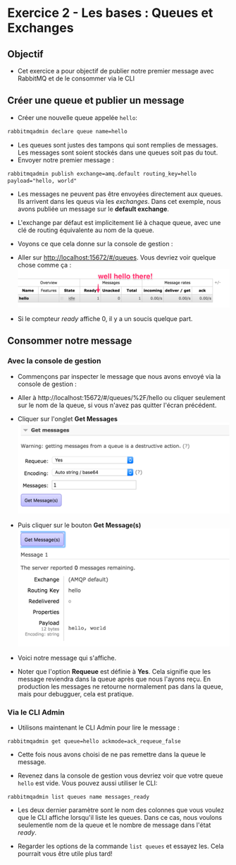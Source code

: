 # Exercice 2 - Les bases : Queues et Exchanges

## Objectif

* Cet exercice a pour objectif de publier notre premier message avec RabbitMQ et de le consommer via le CLI


## Créer une queue et publier un message

* Créer une nouvelle queue appelée `hello`:

```sh
rabbitmqadmin declare queue name=hello
```
* Les queues sont justes des tampons qui sont remplies de messages. Les messages sont soient stockés dans une queues soit pas du tout.
* Envoyer notre premier message : 

```
rabbitmqadmin publish exchange=amq.default routing_key=hello payload="hello, world"
```
* Les messages ne peuvent pas être envoyées directement aux queues. Ils arrivent dans les queus via les *exchanges*. Dans cet exemple, nous avons publiée un message sur le  **default exchange**. 
* L'exchange par défaut est implicitement lié à chaque queue, avec une clé de routing équivalente au nom de la queue. 

* Voyons ce que cela donne sur la console de gestion : 

* Aller sur [http://localhost:15672/#/queues](http://localhost:15672/#/queues). Vous devriez voir quelque chose comme ça :  
![Queues](/images/basics/mgmt-1.png)  

* Si le compteur *ready* affiche 0, il y a un soucis quelque part.


## Consommer notre message

### Avec la console de gestion 

* Commençons par inspecter le message que nous avons envoyé via la console de gestion : 
* Aller à http://localhost:15672/#/queues/%2F/hello ou cliquer seulement sur le nom de la queue, si vous n'avez pas quitter l'écran précédent.
* Cliquer sur l'onglet **Get Messages**   
![Get Messages Tab](/images/basics/mgmt-2.png)  

* Puis cliquer sur le bouton **Get Message(s)**
![Get Messages Button](/images/basics/mgmt-3.png)  
* Voici notre message qui s'affiche.

* Noter que l'option **Requeue** est définie à **Yes**. Cela signifie que les message reviendra dans la queue après que nous l'ayons reçu. En production les messages ne retourne normalement pas dans la queue, mais pour debugguer, cela est pratique.

### Via le CLI Admin
* Utilisons maintenant le CLI Admin pour lire le message :
```
rabbitmqadmin get queue=hello ackmode=ack_requeue_false
```
* Cette fois nous avons choisi de ne pas remettre dans la queue le message.

* Revenez dans la console de gestion vous devriez voir que votre queue `hello` est vide. Vous pouvez aussi utiliser le CLI:

```
rabbitmqadmin list queues name messages_ready
```
* Les deux dernier paramètre sont le nom des colonnes que vous voulez que le CLI affiche lorsqu'il liste les queues. Dans ce cas, nous voulons seulementle nom de la queue et le nombre de message dans l'état *ready*.

* Regarder les options de la commande `list queues` et essayez les. Cela pourrait vous être utile plus tard!
